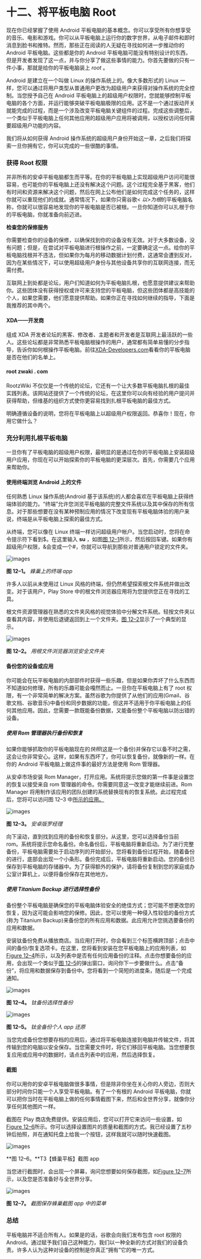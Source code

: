 # 十二、将平板电脑 Root

现在你已经掌握了使用 Android 平板电脑的基本概念。你可以享受所有你想享受的音乐、电影和游戏。你可以从平板电脑上运行你的数字世界，从电子邮件和即时消息到脸书和推特。然而，那些正在阅读的人无疑在寻找如何进一步推动你的 Android 平板电脑。这些都是你的 Android 平板电脑可能没有特别设计的东西，但是开发者发现了这一点，并与你分享了做这些事情的能力。你首先要做的只有一件小事，那就是给你的平板电脑装上 *root* 。

Android 是建立在一个叫做 Linux 的操作系统上的。像大多数形式的 Linux 一样，您可以通过将用户类型从普通用户更改为超级用户来获得对操作系统的完全控制。当您授予自己在 Android 平板电脑上的超级用户权限时，您就能够控制平板电脑的各个方面，并运行能够突破平板电脑极限的应用。这不是一个通过扳动开关就能完成的过程，而是一个涉及改变平板电脑关键组件的过程。完成这些调整后，一个类似于平板电脑上任何其他应用的超级用户应用将被调用，以授权访问任何需要超级用户功能的内容。

我们将从如何获得 Android 操作系统的超级用户身份开始这一章，之后我们将探索一旦你拥有它，你可以完成的一些很酷的事情。

### 获得 Root 权限

并非所有的安卓平板电脑都生而平等。在你的平板电脑上实现超级用户访问可能很容易，也可能你的平板电脑上还没有解决这个问题。这个过程完全基于黑客，他们有时间和资源来解决这个问题，然后在网上公布他们是如何完成这个任务的，这样你就可以重现他们的成就。通常情况下，如果你只需谷歌< *以>为根*的平板电脑名称，你就可以很容易地发现你的平板电脑是否已被根。一旦你知道你可以扎根于你的平板电脑，你就准备向前迈进。

**检查您的保修服务**

你需要检查你的设备的保修，以确保找到你的设备没有无效。对于大多数设备，没有问题；但是，在尝试对平板电脑进行根操作之前，一定要确定这一点。给你的平板电脑找根并不违法，但如果你为每月的移动数据计划付费，这通常会遭到反对，因为在某些情况下，可以使用超级用户身份与其他设备共享你的互联网连接，而无需付费。

互联网上到处都是论坛，用户们知道如何为平板电脑扎根，也愿意提供建议来帮助你。这些团体没有获得授权或许可来支持您的平板电脑，但这些团体都是高技能的个人，如果您需要，他们愿意提供帮助。如果你正在寻找如何继续的指导，下面是我推荐的其中两个。

#### XDA——开发商

组成 XDA 开发者论坛的黑客、修改者、主题者和开发者是互联网上最活跃的一些人。这些论坛都是非常熟悉平板电脑根操作的用户，通常都有简单易懂的分步指导，告诉你如何根操作平板电脑。前往[XDA-Developers.com](http://XDA-Developers.com)看看你的平板电脑是否在他们的名单上。

#### root zwaki . com

RootzWiki 不仅仅是一个传统的论坛，它还有一个让大多数平板电脑扎根的最佳实践列表。该网站还提供了一个传统的论坛，在这里你可以向有经验的用户提问并获得帮助，但维基的组织方式使你更容易找到扎根平板电脑的最佳方式。

明确遵循设备的说明，您将在平板电脑上以超级用户权限返回。恭喜你！现在，你用它做什么？

### 充分利用扎根平板电脑

一旦你有了平板电脑的超级用户权限，最明显的是通过在你的平板电脑上安装超级用户应用，你现在可以开始探索你的平板电脑的更深层次。首先，你需要几个应用来帮助你。

#### 使用终端浏览 Android 上的文件

任何熟悉 Linux 操作系统(Android 基于该系统)的人都会喜欢在平板电脑上获得终端体验的能力。“终端”允许您浏览平板电脑的完整文件系统以及其中保存的所有信息。对于那些想要在没有某种预制应用的情况下改变现有平板电脑体验的用户来说，终端是从平板电脑上探索的最佳方式。

从终端，您可以像在 Linux 终端一样访问超级用户帐户。当您启动时，您将在命令提示符下看到$。在这里输入 **su** ，如图[图 12–1](#fig_12_1)所示，然后按回车键。如果你有超级用户权限，&会变成一个#，你就可以导航到那些对普通用户锁定的文件夹。

![images](img/9781430236894_Fig12-01.jpg)

**图 12–1。** *蜂巢上的终端 app*

许多人以前从未使用过 Linux 风格的终端，但仍然希望探索根文件系统并做出改变。对于该用户，Play Store 中的根文件浏览器应用将为您提供您正在寻找的工具。

根文件资源管理器在熟悉的文件夹风格的视觉体验中分解文件系统。轻按文件夹以查看其内容，并使用后退键返回到上一个文件夹。[图 12–2](#fig_12_2)显示了一个典型的显示。

![images](img/9781430236894_Fig12-02.jpg)

**图 12–2。** *用根文件浏览器浏览安全文件夹*

#### 备份您的设备或应用

你可能会在玩平板电脑的内部部件时获得一些乐趣，但是如果你弄坏了什么东西而不知道如何修理，所有的乐趣可能会嘎然而止。一旦你在平板电脑上有了 root 权限，有一个非常简单的解决方案。虽然谷歌为你提供了从他们的应用(Gmail、谷歌文档、谷歌音乐)中备份和同步数据的功能，但这并不适用于你平板电脑上的任何其他应用。因此，您需要一款既能备份数据，又能备份整个平板电脑以防出错的设备。

##### 使用 Rom 管理器执行备份和恢复

如果你能够抓取你的平板电脑现在的*快照*(这是一个备份)并保存它以备不时之需，这会让你非常安心。这样，如果有东西坏了，你可以恢复备份，就像新的一样。在你的 Android 平板电脑上做这件事的最好方法是使用 Rom 管理器。

从安卓市场安装 Rom Manager，打开应用。系统将提示您做的第一件事是设置您的恢复以接受来自 rom 管理器的命令。你需要同意这一改变才能继续前进。Rom Manager 将用制作该应用的团队创建的系统替换现有的恢复系统。此过程完成后，您将可以访问图 12–3 中[所示的应用。](#fig_12_3)

![images](img/9781430236894_Fig12-03.jpg)

**图 12–3。** *安卓版罗经理*

向下滚动，直到找到应用的备份和恢复部分。从这里，您可以选择备份当前 rom。系统将提示您命名备份。命名备份后，平板电脑将重新启动。为了进行完整备份，平板电脑需要处于启动序列的开始部分。您将看到备份过程开始，随着备份的进行，底部会出现一个小条形。备份完成后，平板电脑将重新启动。您的备份已保存到平板电脑的存储器中。为了获得额外的保护，请将备份复制到您的家庭或办公室计算机上，以便将备份保存在其他地方。

##### 使用 Titanium Backup 进行选择性备份

备份整个平板电脑是确保您的平板电脑体验安全的绝佳方式；您可能不想更改您的恢复，因为这可能会影响您的保修。因此，您可以使用一种侵入性较低的备份方式(称为 Titanium Backup)来备份您的所有应用和数据。此应用允许您挑选要备份的应用和数据。

安装钛备份免费从播放商店。当应用打开时，你会看到三个标签横跨顶部；点击中间的备份/恢复选项卡。在这里，您将看到安装在您平板电脑上的应用列表，如[Figure 12–4](#fig_12_4)所示，以及列表中是否有任何应用备份的注释。点击你想要备份的应用，会出现一个类似于[图 12–5](#fig_12_5)的弹出窗口，询问你下一步要做什么。点击“备份”，将应用和数据保存到备份中。您将看到一个简短的进度条，随后是一个完成通知。

![images](img/9781430236894_Fig12-04.jpg)

**图 12–4。** *钛备份选择性备份*

![images](img/9781430236894_Fig12-05.jpg)

**图 12–5。** *钛金备份个人 app 还原*

当您完成备份您想要存档的应用后，通过将平板电脑连接到电脑并传输文件，将其传输到您的电脑以安全保存。当您需要文件时，将它们移回平板电脑。当您想要恢复应用或应用中的数据时，请点击列表中的应用，然后选择恢复。

#### 截图

你可以用你的安卓平板电脑做很多事情，但是除非你坐在关心你的人旁边，否则大部分时间你只能一个人享受平板电脑。有了一个有根的 Android 平板电脑，你就可以把你当时在平板电脑上做的任何事情截图下来，然后和全世界分享，就像你分享任何其他图片一样。

截图在 Play 商店免费提供。安装应用后，您可以打开它来访问一些设置，如[Figure 12–6](#fig_12_6)所示。你可以选择设置图片的质量和截图的方式。我已经设置了五秒钟后拍照，并在通知托盘上给我一个按钮，这样我就可以随时快速截图。

![images](img/9781430236894_Fig12-06.jpg)

**图 12–6。**T3【蜂巢平板】截图 app

当您进行截图时，会出现一个屏幕，询问您想要如何保存截图，如[Figure 12–7](#fig_12_7)所示，以及您是否准备好与全世界分享。

![images](img/9781430236894_Fig12-07.jpg)

**图 12–7。** *截图保存蜂巢截图 app 中的菜单*

### 总结

平板电脑并不适合所有人。如果是的话，谷歌会向我们发布包含 root 权限的 Android。通过赋予我们自己这种能力，我们以一种全新的方式对我们的设备负责。许多人认为这种对设备的控制是你真正“拥有”它的唯一方式。